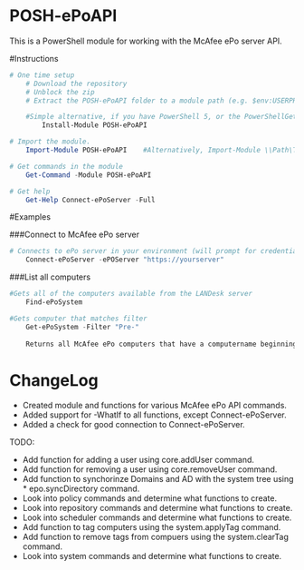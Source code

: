 POSH-ePoAPI
==========

This is a PowerShell module for working with the McAfee ePo server API.

#Instructions

```powershell
# One time setup
    # Download the repository
    # Unblock the zip
    # Extract the POSH-ePoAPI folder to a module path (e.g. $env:USERPROFILE\Documents\WindowsPowerShell\Modules\)

    #Simple alternative, if you have PowerShell 5, or the PowerShellGet module:
        Install-Module POSH-ePoAPI

# Import the module.
    Import-Module POSH-ePoAPI    #Alternatively, Import-Module \\Path\To\POSH-ePoAPI

# Get commands in the module
    Get-Command -Module POSH-ePoAPI

# Get help
    Get-Help Connect-ePoServer -Full
```

#Examples

###Connect to McAfee ePo server


```PowerShell
# Connects to ePo server in your environment (will prompt for credentials)
	Connect-ePoServer -ePOServer "https://yourserver"
```

###List all computers
```PowerShell
#Gets all of the computers available from the LANDesk server
	Find-ePoSystem

#Gets computer that matches filter
	Get-ePoSystem -Filter "Pre-"
		
	Returns all McAfee ePo computers that have a computername beginning with Pre-

```

ChangeLog
=========
* Created module and functions for various McAfee ePo API commands.
* Added support for -WhatIf to all functions, except Connect-ePoServer.
* Added a check for good connection to Connect-ePoServer.


TODO:
* Add function for adding a user using core.addUser command.
* Add function for removing a user using core.removeUser command.
* Add function to synchorinze Domains and AD with the system tree using * epo.syncDirectory command.
* Look into policy commands and determine what functions to create.
* Look into repository commands and determine what functions to create.
* Look into scheduler commands and determine what functions to create.
* Add function to tag computers using the system.applyTag command.
* Add function to remove tags from compuers using the system.clearTag command.
* Look into system commands and determine what functions to create.

